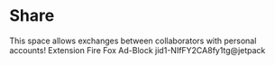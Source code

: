 # Share
This space allows exchanges between collaborators with personal accounts!
Extension Fire Fox Ad-Block	jid1-NIfFY2CA8fy1tg@jetpack
